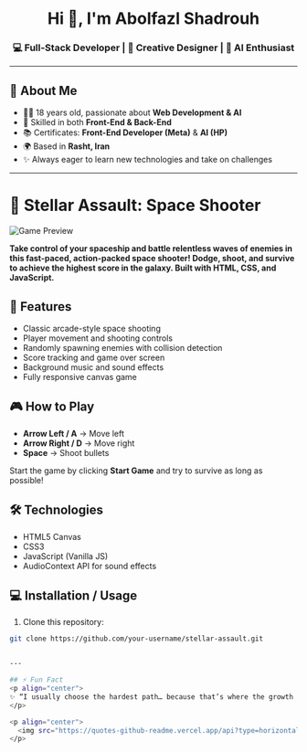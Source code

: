 <h1 align="center">Hi 👋, I'm Abolfazl Shadrouh</h1>
<h3 align="center">💻 Full-Stack Developer | 🎨 Creative Designer | 🤖 AI Enthusiast</h3>

---

## 🚀 About Me
- 👨‍💻 18 years old, passionate about **Web Development & AI**  
- 🎯 Skilled in both **Front-End & Back-End**  
- 📚 Certificates: **Front-End Developer (Meta)** & **AI (HP)**  
- 🌍 Based in **Rasht, Iran**  
- ✨ Always eager to learn new technologies and take on challenges  

---

# 🌌 Stellar Assault: Space Shooter

![Game Preview](https://via.placeholder.com/800x400?text=Space+Shooter+Preview)

**Take control of your spaceship and battle relentless waves of enemies in this fast-paced, action-packed space shooter! Dodge, shoot, and survive to achieve the highest score in the galaxy. Built with HTML, CSS, and JavaScript.**

## 🚀 Features
- Classic arcade-style space shooting
- Player movement and shooting controls
- Randomly spawning enemies with collision detection
- Score tracking and game over screen
- Background music and sound effects
- Fully responsive canvas game

## 🎮 How to Play
- **Arrow Left / A** → Move left  
- **Arrow Right / D** → Move right  
- **Space** → Shoot bullets  

Start the game by clicking **Start Game** and try to survive as long as possible!

## 🛠️ Technologies
- HTML5 Canvas
- CSS3
- JavaScript (Vanilla JS)
- AudioContext API for sound effects

## 💻 Installation / Usage
1. Clone this repository:
```bash
git clone https://github.com/your-username/stellar-assault.git


---

## ⚡ Fun Fact
<p align="center">
✨ “I usually choose the hardest path… because that’s where the growth happens.”  
</p>

<p align="center">
  <img src="https://quotes-github-readme.vercel.app/api?type=horizontal&theme=tokyonight" width="500"/>
</p>
